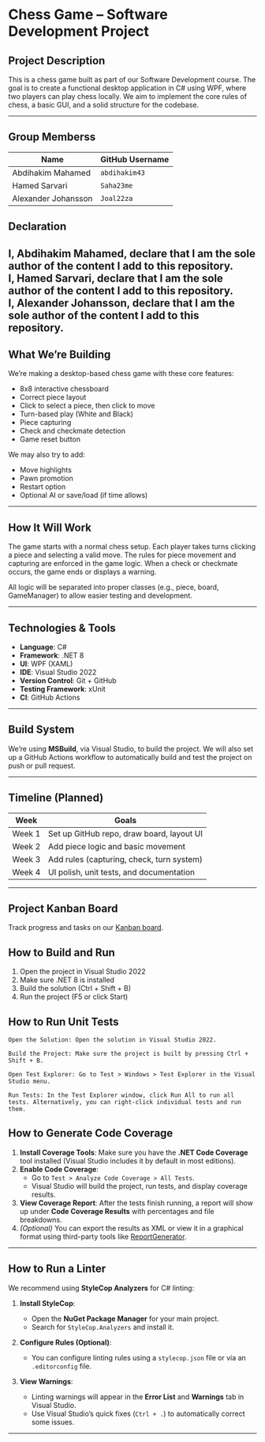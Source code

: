

# Chess Game – Software Development Project

## Project Description

This is a chess game built as part of our Software Development course. The goal is to create a functional desktop application in C# using WPF, where two players can play chess locally. We aim to implement the core rules of chess, a basic GUI, and a solid structure for the codebase.



---

## Group Memberss

| **Name**              | **GitHub Username**    |
|-----------------------|------------------------|
| Abdihakim Mahamed     | `abdihakim43`          |
| Hamed Sarvari         | `Saha23me`             |
| Alexander Johansson   | `Joal22za`             |
 
 
## Declaration

I, Abdihakim Mahamed, declare that I am the sole author of the content I add to this repository.  
I, Hamed Sarvari, declare that I am the sole author of the content I add to this repository.  
I, Alexander Johansson, declare that I am the sole author of the content I add to this repository.  
---

##  What We’re Building

We’re making a desktop-based chess game with these core features:

- 8x8 interactive chessboard
- Correct piece layout
- Click to select a piece, then click to move
- Turn-based play (White and Black)
- Piece capturing
- Check and checkmate detection
- Game reset button

We may also try to add:
- Move highlights
- Pawn promotion
- Restart option
- Optional AI or save/load (if time allows)

---

##  How It Will Work

The game starts with a normal chess setup. Each player takes turns clicking a piece and selecting a valid move. The rules for piece movement and capturing are enforced in the game logic. When a check or checkmate occurs, the game ends or displays a warning.

All logic will be separated into proper classes (e.g., piece, board, GameManager) to allow easier testing and development.

---

## Technologies & Tools

- **Language**: C#
- **Framework**: .NET 8
- **UI**: WPF (XAML)
- **IDE**: Visual Studio 2022
- **Version Control**: Git + GitHub
- **Testing Framework**: xUnit
- **CI**: GitHub Actions

---

##  Build System

We’re using **MSBuild**, via Visual Studio, to build the project. We will also set up a GitHub Actions workflow to automatically build and test the project on push or pull request.

---

## Timeline (Planned)

| Week | Goals |
|------|-------|
| Week 1 | Set up GitHub repo, draw board, layout UI |
| Week 2 | Add piece logic and basic movement |
| Week 3 | Add rules (capturing, check, turn system) |
| Week 4 | UI polish, unit tests, and documentation |

---


##  Project Kanban Board

Track progress and tasks on our [Kanban board](https://github.com/users/abdihakim43/projects/1). 




##  How to Build and Run

1. Open the project in Visual Studio 2022  
2. Make sure .NET 8 is installed  
3. Build the solution (Ctrl + Shift + B)  
4. Run the project (F5 or click Start)  

## How to Run Unit Tests

    Open the Solution: Open the solution in Visual Studio 2022.

    Build the Project: Make sure the project is built by pressing Ctrl + Shift + B.

    Open Test Explorer: Go to Test > Windows > Test Explorer in the Visual Studio menu.

    Run Tests: In the Test Explorer window, click Run All to run all tests. Alternatively, you can right-click individual tests and run them.

## How to Generate Code Coverage

1. **Install Coverage Tools**: Make sure you have the **.NET Code Coverage** tool installed (Visual Studio includes it by default in most editions).  
2. **Enable Code Coverage**:  
   - Go to `Test > Analyze Code Coverage > All Tests`.  
   - Visual Studio will build the project, run tests, and display coverage results.  
3. **View Coverage Report**: After the tests finish running, a report will show up under **Code Coverage Results** with percentages and file breakdowns.  
4. *(Optional)* You can export the results as XML or view it in a graphical format using third-party tools like [ReportGenerator](https://github.com/danielpalme/ReportGenerator).

---

## How to Run a Linter

We recommend using **StyleCop Analyzers** for C# linting:

1. **Install StyleCop**:
   - Open the **NuGet Package Manager** for your main project.
   - Search for `StyleCop.Analyzers` and install it.

2. **Configure Rules (Optional)**:
   - You can configure linting rules using a `stylecop.json` file or via an `.editorconfig` file.

3. **View Warnings**:
   - Linting warnings will appear in the **Error List** and **Warnings** tab in Visual Studio.
   - Use Visual Studio’s quick fixes (`Ctrl + .`) to automatically correct some issues.

---
